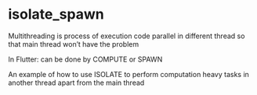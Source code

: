 # isolate_spawn

Multithreading is process of execution code parallel in 
different thread so that main thread won’t have the problem

In Flutter: can be done by COMPUTE or SPAWN


An example of how to use ISOLATE to perform computation 
heavy tasks in another thread apart from the main thread
